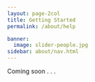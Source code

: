 ```yaml
---
layout: page-2col
title: Getting Started
permalink: /about/help

banner:
  image: slider-people.jpg
sidebar: about/nav.html
---
```

Coming soon . . .
